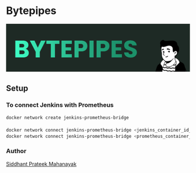 # Bytepipes

![Banner](./assets/banner.png)

## Setup

### To connect Jenkins with Prometheus

```bash
docker network create jenkins-prometheus-bridge

docker network connect jenkins-prometheus-bridge <jenkins_container_id_or_name>
docker network connect jenkins-prometheus-bridge <prometheus_container_id_or_name>
```

### Author

[Siddhant Prateek Mahanayak](https://github.com/siddhantprateek)
